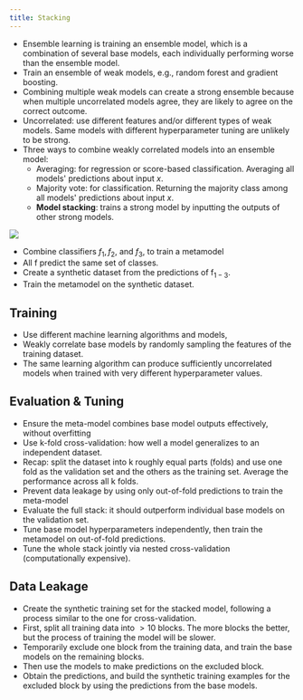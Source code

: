 ```yaml
---
title: Stacking
---
```


- Ensemble learning is training an ensemble model, which is a combination of several base models, each individually performing worse than the ensemble model.
- Train an ensemble of weak models, e.g., random forest and gradient boosting.
- Combining multiple weak models can create a strong ensemble because when multiple uncorrelated models agree, they are likely to agree on the correct outcome.
- Uncorrelated: use different features and/or different types of weak models. Same models with different hyperparameter tuning are unlikely to be strong.
- Three ways to combine weakly correlated models into an ensemble model:
	- Averaging: for regression or score-based classification. Averaging all models' predictions about input $x$.
	- Majority vote: for classification. Returning the majority class among all models' predictions about input $x$.
	- **Model stacking**: trains a strong model by inputting the outputs of other strong models.

![](../attachments/cleanshot-2025-05-04-at-1246502x.png)
- Combine classifiers $f_{1}, f_{2}$, and $f_{3}$, to train a metamodel
- All f predict the same set of classes.
- Create a synthetic dataset from the predictions of $\mathrm{f}_{1-3}$.
- Train the metamodel on the synthetic dataset.
## Training
- Use different machine learning algorithms and models,
- Weakly correlate base models by randomly sampling the features of the training dataset.
- The same learning algorithm can produce sufficiently uncorrelated models when trained with very different hyperparameter values.
## Evaluation & Tuning
- Ensure the meta-model combines base model outputs effectively, without overfitting
- Use k-fold cross-validation: how well a model generalizes to an independent dataset.
- Recap: split the dataset into k roughly equal parts (folds) and use one fold as the validation set and the others as the training set. Average the performance across all k folds.
- Prevent data leakage by using only out-of-fold predictions to train the meta-model
- Evaluate the full stack: it should outperform individual base models on the validation set.
- Tune base model hyperparameters independently, then train the metamodel on out-of-fold predictions.
- Tune the whole stack jointly via nested cross-validation (computationally expensive).

## Data Leakage
- Create the synthetic training set for the stacked model, following a process similar to the one for cross-validation.
- First, split all training data into $>10$ blocks. The more blocks the better, but the process of training the model will be slower.
- Temporarily exclude one block from the training data, and train the base models on the remaining blocks.
- Then use the models to make predictions on the excluded block.
- Obtain the predictions, and build the synthetic training examples for the excluded block by using the predictions from the base models.